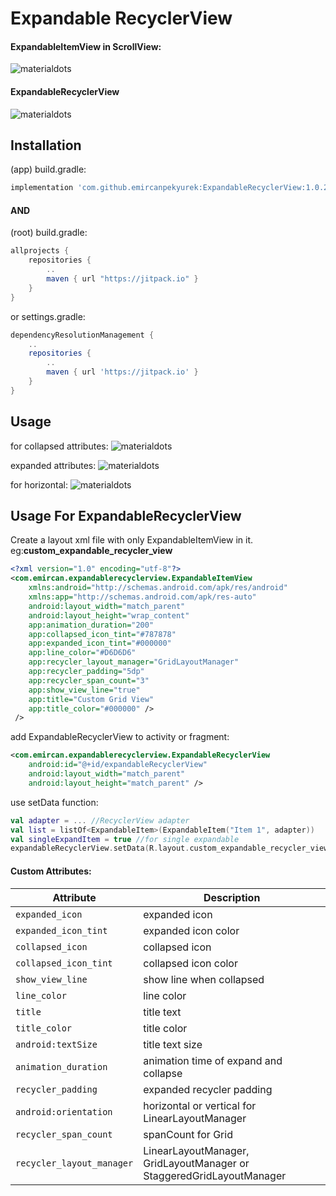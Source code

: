 # Expandable RecyclerView

#### ExpandableItemView in ScrollView:
![materialdots](https://github.com/emircanpekyurek/ExpandableRecyclerView/blob/master/readme_images/single.gif)
#### ExpandableRecyclerView
![materialdots](https://github.com/emircanpekyurek/ExpandableRecyclerView/blob/master/readme_images/recycler.gif)

## Installation
(app) build.gradle:
```gradle
implementation 'com.github.emircanpekyurek:ExpandableRecyclerView:1.0.2'
```

#### AND

(root) build.gradle:
```gradle
allprojects {
    repositories {
        ..
        maven { url "https://jitpack.io" }
    }
}
```
or settings.gradle:
```gradle
dependencyResolutionManagement {
    ..
    repositories {
        ..
        maven { url 'https://jitpack.io' }
    }
}
```

## Usage

for collapsed attributes:
![materialdots](https://github.com/emircanpekyurek/ExpandableRecyclerView/blob/master/readme_images/collapsed_usage.png)

expanded attributes:
![materialdots](https://github.com/emircanpekyurek/ExpandableRecyclerView/blob/master/readme_images/expanded_usage.png)

for horizontal:
![materialdots](https://github.com/emircanpekyurek/ExpandableRecyclerView/blob/master/readme_images/horizontal_usage.png)

## Usage For ExpandableRecyclerView

Create a layout xml file with only ExpandableItemView in it. eg:**custom_expandable_recycler_view**

```xml
<?xml version="1.0" encoding="utf-8"?>
<com.emircan.expandablerecyclerview.ExpandableItemView
    xmlns:android="http://schemas.android.com/apk/res/android"
    xmlns:app="http://schemas.android.com/apk/res-auto"
    android:layout_width="match_parent"
    android:layout_height="wrap_content"
    app:animation_duration="200"
    app:collapsed_icon_tint="#787878"
    app:expanded_icon_tint="#000000"
    app:line_color="#D6D6D6"
    app:recycler_layout_manager="GridLayoutManager"
    app:recycler_padding="5dp"
    app:recycler_span_count="3"
    app:show_view_line="true"
    app:title="Custom Grid View"
    app:title_color="#000000" />
 />
```

add ExpandableRecyclerView to activity or fragment:
```xml
<com.emircan.expandablerecyclerview.ExpandableRecyclerView
    android:id="@+id/expandableRecyclerView"
    android:layout_width="match_parent"
    android:layout_height="match_parent" />
```
use setData function:

```kotlin
val adapter = ... //RecyclerView adapter
val list = listOf<ExpandableItem>(ExpandableItem("Item 1", adapter))
val singleExpandItem = true //for single expandable
expandableRecyclerView.setData(R.layout.custom_expandable_recycler_view, list, singleExpandItem)
```



#### Custom Attributes:
| Attribute | Description |
| --- | --- |
| `expanded_icon` | expanded icon  |
| `expanded_icon_tint` | expanded icon color |
| `collapsed_icon` | collapsed icon |
| `collapsed_icon_tint` | collapsed icon color |
| `show_view_line` | show line when collapsed |
| `line_color` | line color |
| `title` | title text |
| `title_color` | title color |
| `android:textSize` | title text size |
| `animation_duration` | animation time of expand and collapse |
| `recycler_padding` | expanded recycler padding |
| `android:orientation` | horizontal or vertical for LinearLayoutManager |
| `recycler_span_count` | spanCount for Grid |
| `recycler_layout_manager` | LinearLayoutManager, GridLayoutManager or StaggeredGridLayoutManager |

